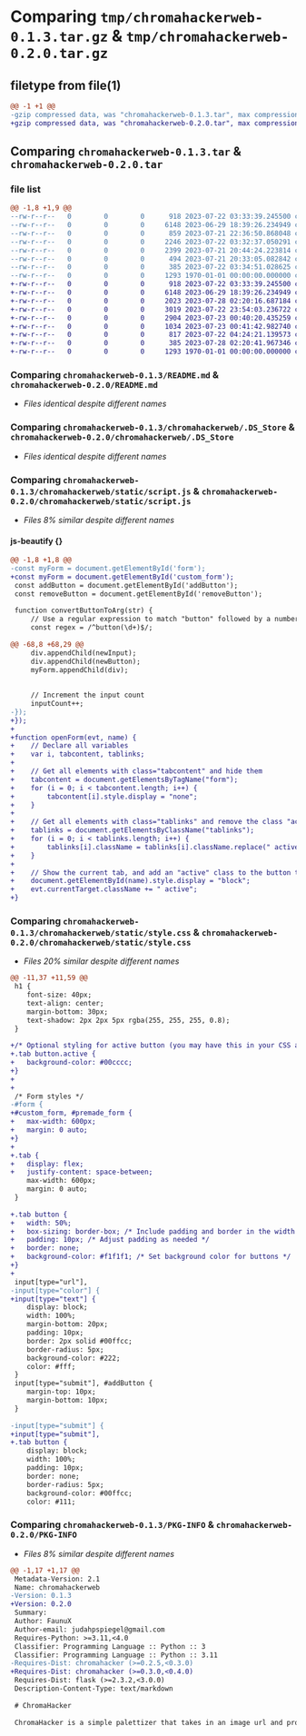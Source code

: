 # Comparing `tmp/chromahackerweb-0.1.3.tar.gz` & `tmp/chromahackerweb-0.2.0.tar.gz`

## filetype from file(1)

```diff
@@ -1 +1 @@
-gzip compressed data, was "chromahackerweb-0.1.3.tar", max compression
+gzip compressed data, was "chromahackerweb-0.2.0.tar", max compression
```

## Comparing `chromahackerweb-0.1.3.tar` & `chromahackerweb-0.2.0.tar`

### file list

```diff
@@ -1,8 +1,9 @@
--rw-r--r--   0        0        0      918 2023-07-22 03:33:39.245500 chromahackerweb-0.1.3/README.md
--rw-r--r--   0        0        0     6148 2023-06-29 18:39:26.234949 chromahackerweb-0.1.3/chromahackerweb/.DS_Store
--rw-r--r--   0        0        0      859 2023-07-21 22:36:50.868048 chromahackerweb-0.1.3/chromahackerweb/__main__.py
--rw-r--r--   0        0        0     2246 2023-07-22 03:32:37.050291 chromahackerweb-0.1.3/chromahackerweb/static/script.js
--rw-r--r--   0        0        0     2399 2023-07-21 20:44:24.223814 chromahackerweb-0.1.3/chromahackerweb/static/style.css
--rw-r--r--   0        0        0      494 2023-07-21 20:33:05.082842 chromahackerweb-0.1.3/chromahackerweb/templates/index.html
--rw-r--r--   0        0        0      385 2023-07-22 03:34:51.028625 chromahackerweb-0.1.3/pyproject.toml
--rw-r--r--   0        0        0     1293 1970-01-01 00:00:00.000000 chromahackerweb-0.1.3/PKG-INFO
+-rw-r--r--   0        0        0      918 2023-07-22 03:33:39.245500 chromahackerweb-0.2.0/README.md
+-rw-r--r--   0        0        0     6148 2023-06-29 18:39:26.234949 chromahackerweb-0.2.0/chromahackerweb/.DS_Store
+-rw-r--r--   0        0        0     2023 2023-07-28 02:20:16.687184 chromahackerweb-0.2.0/chromahackerweb/__main__.py
+-rw-r--r--   0        0        0     3019 2023-07-22 23:54:03.236722 chromahackerweb-0.2.0/chromahackerweb/static/script.js
+-rw-r--r--   0        0        0     2904 2023-07-23 00:40:20.435259 chromahackerweb-0.2.0/chromahackerweb/static/style.css
+-rw-r--r--   0        0        0     1034 2023-07-23 00:41:42.982740 chromahackerweb-0.2.0/chromahackerweb/templates/index.html
+-rw-r--r--   0        0        0      817 2023-07-22 04:24:21.139573 chromahackerweb-0.2.0/chromahackerweb/wezterm_import.py
+-rw-r--r--   0        0        0      385 2023-07-28 02:20:41.967346 chromahackerweb-0.2.0/pyproject.toml
+-rw-r--r--   0        0        0     1293 1970-01-01 00:00:00.000000 chromahackerweb-0.2.0/PKG-INFO
```

### Comparing `chromahackerweb-0.1.3/README.md` & `chromahackerweb-0.2.0/README.md`

 * *Files identical despite different names*

### Comparing `chromahackerweb-0.1.3/chromahackerweb/.DS_Store` & `chromahackerweb-0.2.0/chromahackerweb/.DS_Store`

 * *Files identical despite different names*

### Comparing `chromahackerweb-0.1.3/chromahackerweb/static/script.js` & `chromahackerweb-0.2.0/chromahackerweb/static/script.js`

 * *Files 8% similar despite different names*

#### js-beautify {}

```diff
@@ -1,8 +1,8 @@
-const myForm = document.getElementById('form');
+const myForm = document.getElementById('custom_form');
 const addButton = document.getElementById('addButton');
 const removeButton = document.getElementById('removeButton');
 
 function convertButtonToArg(str) {
     // Use a regular expression to match "button" followed by a number
     const regex = /^button(\d+)$/;
 
@@ -68,8 +68,29 @@
     div.appendChild(newInput);
     div.appendChild(newButton);
     myForm.appendChild(div);
 
 
     // Increment the input count
     inputCount++;
-});
+});
+
+function openForm(evt, name) {
+    // Declare all variables
+    var i, tabcontent, tablinks;
+
+    // Get all elements with class="tabcontent" and hide them
+    tabcontent = document.getElementsByTagName("form");
+    for (i = 0; i < tabcontent.length; i++) {
+        tabcontent[i].style.display = "none";
+    }
+
+    // Get all elements with class="tablinks" and remove the class "active"
+    tablinks = document.getElementsByClassName("tablinks");
+    for (i = 0; i < tablinks.length; i++) {
+        tablinks[i].className = tablinks[i].className.replace(" active", "");
+    }
+
+    // Show the current tab, and add an "active" class to the button that opened the tab
+    document.getElementById(name).style.display = "block";
+    evt.currentTarget.className += " active";
+}
```

### Comparing `chromahackerweb-0.1.3/chromahackerweb/static/style.css` & `chromahackerweb-0.2.0/chromahackerweb/static/style.css`

 * *Files 20% similar despite different names*

```diff
@@ -11,37 +11,59 @@
 h1 {
 	font-size: 40px;
 	text-align: center;
 	margin-bottom: 30px;
 	text-shadow: 2px 2px 5px rgba(255, 255, 255, 0.8);
 }
 
+/* Optional styling for active button (you may have this in your CSS already) */
+.tab button.active {
+	background-color: #00cccc;
+}
+
+
 /* Form styles */
-#form {
+#custom_form, #premade_form {
+	max-width: 600px;
+	margin: 0 auto;
+}
+
+.tab {
+	display: flex;
+	justify-content: space-between;
 	max-width: 600px;
 	margin: 0 auto;
 }
 
+.tab button {
+	width: 50%;
+	box-sizing: border-box; /* Include padding and border in the width calculation */
+	padding: 10px; /* Adjust padding as needed */
+	border: none;
+	background-color: #f1f1f1; /* Set background color for buttons */
+}
+
 input[type="url"],
-input[type="color"] {
+input[type="text"] {
 	display: block;
 	width: 100%;
 	margin-bottom: 20px;
 	padding: 10px;
 	border: 2px solid #00ffcc;
 	border-radius: 5px;
 	background-color: #222;
 	color: #fff;
 }
 input[type="submit"], #addButton {
 	margin-top: 10px;
 	margin-bottom: 10px;
 }
 
-input[type="submit"] {
+input[type="submit"],
+.tab button {
 	display: block;
 	width: 100%;
 	padding: 10px;
 	border: none;
 	border-radius: 5px;
 	background-color: #00ffcc;
 	color: #111;
```

### Comparing `chromahackerweb-0.1.3/PKG-INFO` & `chromahackerweb-0.2.0/PKG-INFO`

 * *Files 8% similar despite different names*

```diff
@@ -1,17 +1,17 @@
 Metadata-Version: 2.1
 Name: chromahackerweb
-Version: 0.1.3
+Version: 0.2.0
 Summary: 
 Author: FaunuX
 Author-email: judahpspiegel@gmail.com
 Requires-Python: >=3.11,<4.0
 Classifier: Programming Language :: Python :: 3
 Classifier: Programming Language :: Python :: 3.11
-Requires-Dist: chromahacker (>=0.2.5,<0.3.0)
+Requires-Dist: chromahacker (>=0.3.0,<0.4.0)
 Requires-Dist: flask (>=2.3.2,<3.0.0)
 Description-Content-Type: text/markdown
 
 # ChromaHacker
 
 ChromaHacker is a simple palettizer that takes in an image url and produces a version of the image using the specified palette.
```

